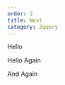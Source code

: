 ```yaml
---
order: 2
title: Next
category: Jquery
---
```


<!doctype html>
<html lang="en">
<head>
<meta charset="utf-8">
<title>next demo</title>
<script src="https://code.jquery.com/jquery-1.10.2.js"></script>
</head>
<body>
<p>Hello</p>
<p class="selected">Hello Again</p>
<div><span>And Again</span></div>
<script>
$( "p" ).next( ".selected" ).css( "background", "yellow" );
</script>
</body>
</html>
